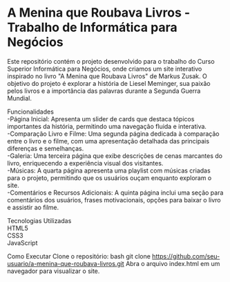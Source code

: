 # A Menina que Roubava Livros - Trabalho de Informática para Negócios

Este repositório contém o projeto desenvolvido para o trabalho do Curso Superior Informática para Negócios, onde criamos um site interativo inspirado no livro "A Menina que Roubava Livros" de Markus Zusak. O objetivo do projeto é explorar a história de Liesel Meminger, sua paixão pelos livros e a importância das palavras durante a Segunda Guerra Mundial.

Funcionalidades<br>
-Página Inicial: Apresenta um slider de cards que destaca tópicos importantes da história, permitindo uma navegação fluida e interativa.<br>
-Comparação Livro e Filme: Uma segunda página dedicada à comparação entre o livro e o filme, com uma apresentação detalhada das principais diferenças e semelhanças.<br>
-Galeria: Uma terceira página que exibe descrições de cenas marcantes do livro, enriquecendo a experiência visual dos visitantes.<br>
-Músicas: A quarta página apresenta uma playlist com músicas criadas para o projeto, permitindo que os usuários ouçam enquanto exploram o site.<br>
-Comentários e Recursos Adicionais: A quinta página inclui uma seção para comentários dos usuários, frases motivacionais, opções para baixar o livro e assistir ao filme.<br>

Tecnologias Utilizadas<br>
HTML5<br>
CSS3<br>
JavaScript<br>

Como Executar
Clone o repositório:
bash
git clone https://github.com/seu-usuario/a-menina-que-roubava-livros.git
Abra o arquivo index.html em um navegador para visualizar o site.
